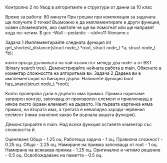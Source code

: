 Контролно 2
по Увод в алгоритмите и структури от данни за 10 клас

Време за работа: 80 минути
При грешки при компилация за задачата ще получите 0 точки!
Възможно е да имплементирате и други функции, освен споменатите, ако смятате че ще ви помогнат или ще направят кода по-четим.
$ gcc -Wall --pedantic --std=c11 filename.c

Задача 1
Имплементирайте следната функция
int get_shortest_distance(struct node_t *root, struct node_t *a, struct node_t *b);

която връща дължината на най-късия път между два node-а от BST (binary search tree).
Демонстрирайте нейната работа в main.
Обяснете в коментар сложността на алгоритъма ви. 
Задача 2
Дадена ви е имплементация на бинарно дърво. Напишете функция 
bool has_snare(struct node_t *root);

Която проверява дали в дървото има примка. Примка наричаме затворен контур, започващ от произволен елемент и приключващ в някое листо (краен елемент) на дървото. На първата картинка няма примка, на втората има, а третата е невалидна заради червения елемент (няма значение какво би върнала вашата функция).

Демонстрирайте в main. 
Над всяка функция оставете коментар със сложността й.

Оценяване
Общо - 1.25 оц.
Работеща задача - 1 оц.
Правилна сложност - 0.25 оц.
Общо - 2.25 оц.
Намиране на примка започваща от root - 1 oц. 
Намиране на всякаква примка - 1.25 оц.
Оригинално и четимо решение - 0.5 оц.
Освобождаване на паметта - 0.5 оц.
